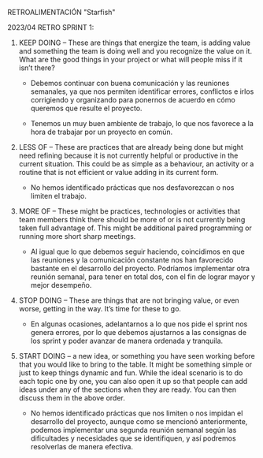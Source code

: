 
RETROALIMENTACIÓN "Starfish"


2023/04 RETRO SPRINT 1:

1. KEEP DOING – These are things that energize the team, is adding value and something the team is doing well and you recognize the value on it. What are the good things in your project or what will people miss if it isn’t there?

    - Debemos continuar con buena comunicación y las reuniones semanales, ya que nos permiten identificar errores, conflictos e irlos corrigiendo y organizando para ponernos de acuerdo en cómo queremos que resulte el proyecto.

    - Tenemos un muy buen ambiente de trabajo, lo que nos favorece a la hora de trabajar por un proyecto en común.
   

2. LESS OF – These are practices that are already being done but might need refining because it is not currently helpful or productive in the current situation. This could be as simple as a behaviour, an activity or a routine that is not efficient or value adding in its current form.

   - No hemos identificado prácticas que nos desfavorezcan o nos limiten el trabajo.

3. MORE OF – These might be practices, technologies or activities that team members think there should be more of or is not currently being taken full advantage of. This might be additional paired programming or running more short sharp meetings.

    - Al igual que lo que debemos seguir haciendo, coincidimos en que las reuniones y la comunicación constante nos han favorecido bastante en el desarrollo del proyecto. Podríamos implementar otra reunión semanal, para tener en total dos, con el fin de lograr mayor y mejor desempeño.

4. STOP DOING – These are things that are not bringing value, or even worse, getting in the way.  It’s time for these to go.

    - En algunas ocasiones, adelantarnos a lo que nos pide el sprint nos genera errores, por lo que debemos ajustarnos a las consignas de los sprint y poder avanzar de manera ordenada y tranquila.    

5. START DOING – a new idea, or  something you have seen working before that you would like to bring to the table. It might be something simple or just to keep things dynamic and fun. While the ideal scenario is to do each topic one by one, you can also open it up so that people can add ideas under any of the sections when they are ready. You can then discuss them in the above order.

    - No hemos identificado prácticas que nos limiten o nos impidan el desarrollo del proyecto, aunque como se mencionó anteriormente, podemos implementar una segunda reunión semanal según las dificultades y necesidades que se identifiquen, y así podremos resolverlas de manera efectiva.
    
